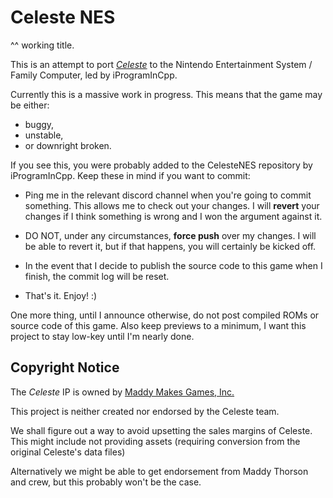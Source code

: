 # Celeste NES

^^ working title.

This is an attempt to port *[Celeste](https://celestegame.com)* to the Nintendo
Entertainment System / Family Computer, led by iProgramInCpp.

Currently this is a massive work in progress. This means that the game may be
either:
- buggy,
- unstable,
- or downright broken.

If you see this, you were probably added to the CelesteNES repository by
iProgramInCpp. Keep these in mind if you want to commit:

- Ping me in the relevant discord channel when you're going to commit something.
	This allows me to check out your changes. I will **revert** your changes if
	I think something is wrong and I won the argument against it.

- DO NOT, under any circumstances, **force push** over my changes.  I will be
  able to revert it, but if that happens, you will certainly be kicked off.

- In the event that I decide to publish the source code to this game when I finish,
  the commit log will be reset.

- That's it. Enjoy! :)

One more thing, until I announce otherwise, do not post compiled ROMs or source
code of this game. Also keep previews to a minimum, I want this project to stay
low-key until I'm nearly done.

## Copyright Notice

The *Celeste* IP is owned by [Maddy Makes Games, Inc.](https://maddymakesgames.com)

This project is neither created nor endorsed by the Celeste team.

We shall figure out a way to avoid upsetting the sales margins of Celeste.  This
might include not providing assets (requiring conversion from the original Celeste's
data files)

Alternatively we might be able to get endorsement from Maddy Thorson and crew, but
this probably won't be the case.
